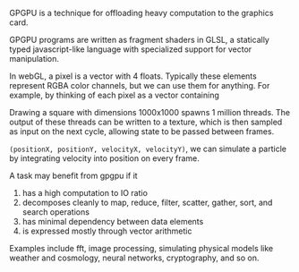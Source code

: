 GPGPU is a technique for offloading heavy computation to the graphics card.

GPGPU programs are written as fragment shaders in GLSL, a statically typed
javascript-like language with specialized support for vector manipulation.

In webGL, a pixel is a vector with 4 floats. Typically these
elements represent RGBA color channels, but we can use them for anything.
For example, by thinking of each pixel as a vector containing

Drawing a square with dimensions 1000x1000 spawns 1 million
threads. The output of these threads can be written to a texture,
which is then sampled as input on the next cycle, allowing state to be
passed between frames.

``(positionX, positionY, velocityX, velocityY)``, we can simulate a particle by
integrating velocity into position on every frame.

A task may benefit from gpgpu if it 
1. has a high computation to IO ratio
2. decomposes cleanly to map, reduce, filter, scatter, gather, sort, and search operations
3. has minimal dependency between data elements
4. is expressed mostly through vector arithmetic

Examples include fft, image processing, simulating physical models like weather and
cosmology, neural networks, cryptography, and so on. 

